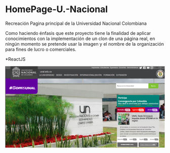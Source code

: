 # HomePage-U.-Nacional
Recreación Pagina principal de la Universidad Nacional Colombiana

Como haciendo énfasis que este proyecto tiene la finalidad de aplicar conocimientos con la implementación de un clon de una página real, en ningún momento se pretende usar la imagen y el nombre de la organización para fines de lucro o comerciales.



*ReactJS



![Image text](https://github.com/GrJuan/HomePage-U.-Nacional/blob/master/imagen.png)
